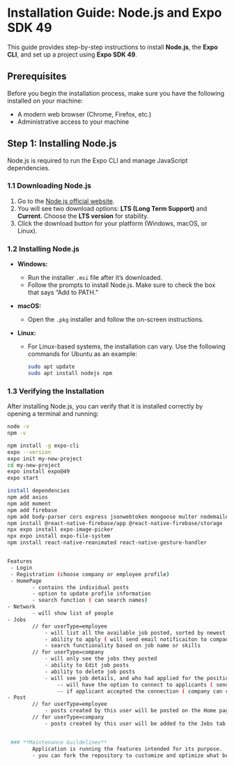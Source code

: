 # **Installation Guide: Node.js and Expo SDK 49**

This guide provides step-by-step instructions to install **Node.js**, the **Expo CLI**, and set up a project using **Expo SDK 49**.

## **Prerequisites**
Before you begin the installation process, make sure you have the following installed on your machine:
- A modern web browser (Chrome, Firefox, etc.)
- Administrative access to your machine

## **Step 1: Installing Node.js**

Node.js is required to run the Expo CLI and manage JavaScript dependencies.

### **1.1 Downloading Node.js**
1. Go to the [Node.js official website](https://nodejs.org/).
2. You will see two download options: **LTS (Long Term Support)** and **Current**. Choose the **LTS version** for stability.
3. Click the download button for your platform (Windows, macOS, or Linux).

### **1.2 Installing Node.js**
- **Windows:**
  - Run the installer `.msi` file after it’s downloaded.
  - Follow the prompts to install Node.js. Make sure to check the box that says “Add to PATH.”
  
- **macOS:**
  - Open the `.pkg` installer and follow the on-screen instructions.
  
- **Linux:**
  - For Linux-based systems, the installation can vary. Use the following commands for Ubuntu as an example:
    ```bash
    sudo apt update
    sudo apt install nodejs npm
    ```

### **1.3 Verifying the Installation**
After installing Node.js, you can verify that it is installed correctly by opening a terminal and running:
```bash
node -v
npm -v

npm install -g expo-cli
expo --version
expo init my-new-project
cd my-new-project
expo install expo@49
expo start

install dependencies
npm add axios
npm add moment
npm add firebase
npm add body-parser cors express jsonwebtoken mongoose multer nodemailer nodemon
npm install @react-native-firebase/app @react-native-firebase/storage
npx expo install expo-image-picker
npx expo install expo-file-system
npm install react-native-reanimated react-native-gesture-handler


Features
 - Login
 - Registration (choose company or employee profile)
 - HomePage 
        - contains the individual posts
        - option to update profile information
        - search function ( can search names)
- Network
        - will show list of people 
- Jobs        
        // for userType=employee
            - will list all the available job posted, sorted by newest created
            - ability to apply ( will send email notificaiton to company)
            - search functionality based on job name or skills
        // for userType=company
            - will only see the jobs they posted
            - ability to Edit job posts
            - ability to delete job posts
            - will see job details, and who had applied for the position
                -- will have the option to connect to applicants ( send connection request)    
                -- if applicant accepted the connection ( company can click send email to applicant )
- Post
        // for userType=employee
            - posts created by this user will be posted on the Home page as a community posts
        // for userType=company
            - posts created by this user will be added to the Jobs tab as a job posting


 ### **Maintenance Guildelines**
        Application is running the features intended for its purpose.
        - you can fork the repository to customize and optimize what best fit the Companies need


